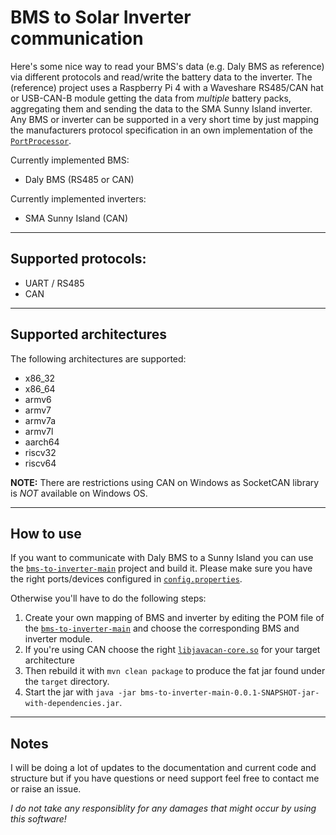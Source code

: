 # BMS to Solar Inverter communication

Here's some nice way to read your BMS's data (e.g. Daly BMS as reference) via different protocols and read/write the battery data to the inverter.
The (reference) project uses a Raspberry Pi 4 with a Waveshare RS485/CAN hat or USB-CAN-B module getting the data from _multiple_ battery packs, aggregating them and sending the data to the SMA Sunny Island inverter.
Any BMS or inverter can be supported in a very short time by just mapping the manufacturers protocol specification in an own implementation of the [`PortProcessor`](https://github.com/ai-republic/bms-to-inverter/blob/main/core-api/src/main/java/com/airepublic/bmstoinverter/core/PortProcessor.java).

Currently implemented BMS:
* Daly BMS (RS485 or CAN)

Currently implemented inverters:
* SMA Sunny Island (CAN)

----------

## Supported protocols:
* UART / RS485
* CAN

----------

## Supported architectures

The following architectures are supported:
* x86_32 
* x86_64
* armv6
* armv7
* armv7a
* armv7l 
* aarch64
* riscv32
* riscv64

**NOTE:** There are restrictions using CAN on Windows as SocketCAN library is *NOT* available on Windows OS.

----------

## How to use
If you want to communicate with Daly BMS to a Sunny Island you can use the [`bms-to-inverter-main`](https://github.com/ai-republic/bms-to-inverter/blob/main/bms-to-inverter-main) project and build it. Please make sure you have the right ports/devices configured in [`config.properties`](https://github.com/ai-republic/bms-to-inverter/blob/main/bms-to-inverter-main/src/main/resources/config.properties).

Otherwise you'll have to do the following steps:

1. Create your own mapping of BMS and inverter by editing the POM file of the [`bms-to-inverter-main`](https://github.com/ai-republic/bms-to-inverter/blob/main/bms-to-inverter-main) and choose the corresponding BMS and inverter module. 
2. If you're using CAN choose the right [`libjavacan-core.so`](https://github.com/ai-republic/bms-to-inverter/blob/main/protocol-can-javacan/src/main/resources/native) for your target architecture
3. Then rebuild it with `mvn clean package` to produce the fat jar found under the `target` directory.
4. Start the jar with `java -jar bms-to-inverter-main-0.0.1-SNAPSHOT-jar-with-dependencies.jar`.

----------

## Notes
I will be doing a lot of updates to the documentation and current code and structure but if you have questions or need support feel free to contact me or raise an issue.


*I do not take any responsiblity for any damages that might occur by using this software!*
